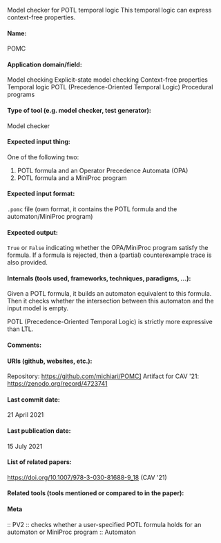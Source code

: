 Model checker for POTL temporal logic
This temporal logic can express context-free properties.

#### Name:
POMC

#### Application domain/field:
Model checking
Explicit-state model checking
Context-free properties
Temporal logic
POTL (Precedence-Oriented Temporal Logic)
Procedural programs

#### Type of tool (e.g. model checker, test generator):
Model checker

#### Expected input thing:
One of the following two:
1. POTL formula and an Operator Precedence Automata (OPA)
2. POTL formula and a MiniProc program

#### Expected input format:
`.pomc` file (own format, it contains the POTL formula and the automaton/MiniProc program)

#### Expected output:
`True` or `False` indicating whether the OPA/MiniProc program satisfy the formula.
If a formula is rejected, then a (partial) counterexample trace is also provided.

#### Internals (tools used, frameworks, techniques, paradigms, ...):
Given a POTL formula, it builds an automaton equivalent to this formula. Then it checks whether the intersection between this automaton and the input model is empty.

POTL (Precedence-Oriented Temporal Logic) is strictly more expressive than LTL. 

#### Comments:

#### URIs (github, websites, etc.):
Repository: https://github.com/michiari/POMC]
Artifact for CAV '21: https://zenodo.org/record/4723741

#### Last commit date:
21 April 2021

#### Last publication date:
15 July 2021

#### List of related papers:
https://doi.org/10.1007/978-3-030-81688-9_18 (CAV '21)

#### Related tools (tools mentioned or compared to in the paper):

#### Meta
:: PV2 :: checks whether a user-specified POTL formula holds for an automaton or MiniProc program
:: Automaton
